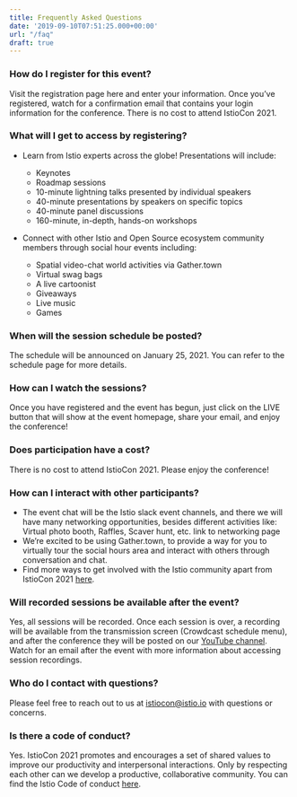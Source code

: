 ```yaml
---
title: Frequently Asked Questions
date: '2019-09-10T07:51:25.000+00:00'
url: "/faq"
draft: true
---
```

### How do I register for this event?
Visit the registration page here and enter your information. Once you’ve registered, watch for a confirmation email that contains your login information for the conference. There is no cost to attend IstioCon 2021.

### What will I get to access by registering?
* Learn from Istio experts across the globe! Presentations will include:
  * Keynotes
  * Roadmap sessions
  * 10-minute lightning talks presented by individual speakers
  * 40-minute presentations by speakers on specific topics
  * 40-minute panel discussions
  * 160-minute, in-depth, hands-on workshops

* Connect with other Istio and Open Source ecosystem community members through social hour events including:
  * Spatial video-chat world activities via Gather.town
  * Virtual swag bags
  * A live cartoonist
  * Giveaways
  * Live music
  * Games


### When will the session schedule be posted?
The schedule will be announced on January 25, 2021. You can refer to the schedule page for more details.

### How can I watch the sessions?
Once you have registered and the event has begun, just click on the LIVE button that will show at the event homepage, share your email, and enjoy the conference!

### Does participation have a cost?
There is no cost to attend IstioCon 2021. Please enjoy the conference!

### How can I interact with other participants?
* The event chat will be the Istio slack event channels, and there we will have many networking opportunities, besides different activities like: Virtual photo booth, Raffles, Scaver hunt, etc. link to networking page
* We’re excited to be using Gather.town, to provide a way for you to virtually tour the social hours area and interact with others through conversation and chat.
* Find more ways to get involved with the Istio community apart from IstioCon 2021 [here](https://istio.io/latest/about/community/join/). 

### Will recorded sessions be available after the event?
Yes, all sessions will be recorded. Once each session is over, a recording will be available from the transmission screen (Crowdcast schedule menu), and after the conference they will be posted on our [YouTube channel](https://www.youtube.com/channel/UC-zVlo1F3mUbExQ96fABWcQ). Watch for an email after the event with more information about accessing session recordings.

### Who do I contact with questions?
Please feel free to reach out to us at istiocon@istio.io with questions or concerns. 

### Is there a code of conduct?
Yes. IstioCon 2021 promotes and encourages a set of shared values to improve our productivity and interpersonal interactions. Only by respecting each other can we develop a productive, collaborative community. You can find the Istio Code of conduct [here](https://github.com/istio/community/blob/master/CONTRIBUTING.md#code-of-conduct).

